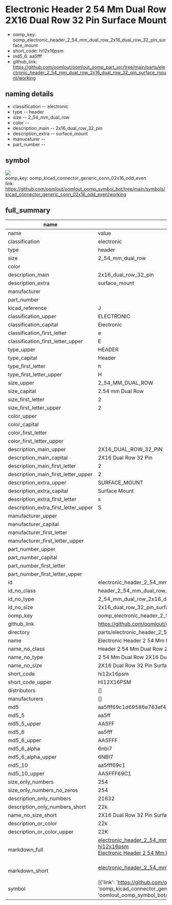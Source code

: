 # Electronic Header 2 54 Mm Dual Row 2X16 Dual Row 32 Pin Surface Mount

  
* oomp_key: oomp_electronic_header_2_54_mm_dual_row_2x16_dual_row_32_pin_surface_mount 
* short_code: hi12x16psm
* md5_6: aa5fff  
* github_link: https://github.com/oomlout/oomlout_oomp_part_src/tree/main/parts/electronic_header_2_54_mm_dual_row_2x16_dual_row_32_pin_surface_mount/working  
## naming details
* classification -- electronic
* type -- header
* size -- 2_54_mm_dual_row
* color -- 
* description_main -- 2x16_dual_row_32_pin
* description_extra -- surface_mount
* manucaturer -- 
* part_number -- 



## symbol

![](symbol/{index}/working/working_600.png)  
oomp_key: oomp_kicad_connector_generic_conn_02x16_odd_even  
link: https://github.com/oomlout/oomlout_oomp_symbol_bot/tree/main/symbols/kicad_connector_generic_conn_02x16_odd_even/working  


## full_summary
| name | value | 
| --- | --- | 
| name | value | 
| classification | electronic | 
| type | header | 
| size | 2_54_mm_dual_row | 
| color |  | 
| description_main | 2x16_dual_row_32_pin | 
| description_extra | surface_mount | 
| manufacturer |  | 
| part_number |  | 
| kicad_reference | J | 
| classification_upper | ELECTRONIC | 
| classification_capital | Electronic | 
| classification_first_letter | e | 
| classification_first_letter_upper | E | 
| type_upper | HEADER | 
| type_capital | Header | 
| type_first_letter | h | 
| type_first_letter_upper | H | 
| size_upper | 2_54_MM_DUAL_ROW | 
| size_capital | 2.54 mm Dual Row | 
| size_first_letter | 2 | 
| size_first_letter_upper | 2 | 
| color_upper |  | 
| color_capital |  | 
| color_first_letter |  | 
| color_first_letter_upper |  | 
| description_main_upper | 2X16_DUAL_ROW_32_PIN | 
| description_main_capital | 2X16 Dual Row 32 Pin | 
| description_main_first_letter | 2 | 
| description_main_first_letter_upper | 2 | 
| description_extra_upper | SURFACE_MOUNT | 
| description_extra_capital | Surface Mount | 
| description_extra_first_letter | s | 
| description_extra_first_letter_upper | S | 
| manufacturer_upper |  | 
| manufacturer_capital |  | 
| manufacturer_first_letter |  | 
| manufacturer_first_letter_upper |  | 
| part_number_upper |  | 
| part_number_capital |  | 
| part_number_first_letter |  | 
| part_number_first_letter_upper |  | 
| id | electronic_header_2_54_mm_dual_row_2x16_dual_row_32_pin_surface_mount | 
| id_no_class | header_2_54_mm_dual_row_2x16_dual_row_32_pin_surface_mount | 
| id_no_type | 2_54_mm_dual_row_2x16_dual_row_32_pin_surface_mount | 
| id_no_size | 2x16_dual_row_32_pin_surface_mount | 
| oomp_key | oomp_electronic_header_2_54_mm_dual_row_2x16_dual_row_32_pin_surface_mount | 
| github_link | https://github.com/oomlout/oomlout_oomp_part_src/tree/main/parts/electronic_header_2_54_mm_dual_row_2x16_dual_row_32_pin_surface_mount/working | 
| directory | parts/electronic_header_2_54_mm_dual_row_2x16_dual_row_32_pin_surface_mount | 
| name | Electronic Header 2 54 Mm Dual Row 2X16 Dual Row 32 Pin Surface Mount | 
| name_no_class | Header 2 54 Mm Dual Row 2X16 Dual Row 32 Pin Surface Mount | 
| name_no_type | 2 54 Mm Dual Row 2X16 Dual Row 32 Pin Surface Mount | 
| name_no_size | 2X16 Dual Row 32 Pin Surface Mount | 
| short_code | hi12x16psm | 
| short_code_upper | HI12X16PSM | 
| distributors | [] | 
| manufacturers | [] | 
| md5 | aa5fff69c1d69586e763ef479a0008f8 | 
| md5_5 | aa5ff | 
| md5_5_upper | AA5FF | 
| md5_6 | aa5fff | 
| md5_6_upper | AA5FFF | 
| md5_6_alpha | 6nbi7 | 
| md5_6_alpha_upper | 6NBI7 | 
| md5_10 | aa5fff69c1 | 
| md5_10_upper | AA5FFF69C1 | 
| size_only_numbers | 254 | 
| size_only_numbers_no_zeros | 254 | 
| description_only_numbers | 21632 | 
| description_only_numbers_short | 22k | 
| name_no_size_short | 2X16 Dual Row 32 Pin Surface Mount | 
| description_or_color | 22k | 
| description_or_color_upper | 22K | 
| markdown_full | [electronic_header_2_54_mm_dual_row_2x16_dual_row_32_pin_surface_mount](https://github.com/oomlout/oomlout_oomp_part_src/tree/main/parts/electronic_header_2_54_mm_dual_row_2x16_dual_row_32_pin_surface_mount/working)<br>[hi12x16psm](https://github.com/oomlout/oomlout_oomp_part_src/tree/main/parts/electronic_header_2_54_mm_dual_row_2x16_dual_row_32_pin_surface_mount/working)<br>[Electronic Header 2 54 Mm Dual Row 2X16 Dual Row 32 Pin Surface Mount](https://github.com/oomlout/oomlout_oomp_part_src/tree/main/parts/electronic_header_2_54_mm_dual_row_2x16_dual_row_32_pin_surface_mount/working)<br><br> | 
| markdown_short | [electronic_header_2_54_mm_dual_row_2x16_dual_row_32_pin_surface_mount](https://github.com/oomlout/oomlout_oomp_part_src/tree/main/parts/electronic_header_2_54_mm_dual_row_2x16_dual_row_32_pin_surface_mount/working)<br><br> | 
| symbol | [{'link': 'https://github.com/oomlout/oomlout_oomp_symbol_bot/tree/main/symbols/kicad_connector_generic_conn_02x16_odd_even', 'oomp_key': 'oomp_kicad_connector_generic_conn_02x16_odd_even', 'directory': 'oomlout_oomp_symbol_bot/symbols/kicad_connector_generic_conn_02x16_odd_even//working/working.kicad_sym', 'index': 0}] | 
